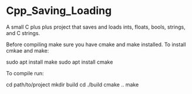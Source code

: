 # Cpp_Saving_Loading
A small C plus plus project that saves and loads ints, floats, bools, strings, and C strings.

Before compiling make sure you have cmake and make installed.
To install cmkae and make:

sudo apt install make
sudo apt install cmake

To compile run:

cd path/to/project
mkdir build
cd ./build
cmake ..
make
